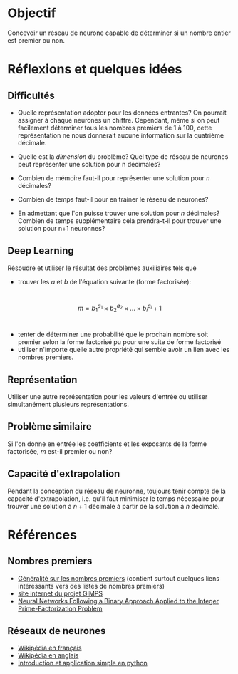 <h1 id="objectif">Objectif</h1>
<p>Concevoir un réseau de neurone capable de déterminer si un nombre entier est premier ou non.</p>
<h1 id="réflexions-et-quelques-idées">Réflexions et quelques idées</h1>
<h2 id="difficultés">Difficultés</h2>
<ul>
<li><p>Quelle représentation adopter pour les données entrantes? On pourrait assigner à chaque neurones un chiffre. Cependant, même si on peut facilement déterminer tous les nombres premiers de 1 à 100, cette représentation ne nous donnerait aucune information sur la quatrième décimale.</p></li>
<li><p>Quelle est la <em>dimension</em> du problème? Quel type de réseau de neurones peut représenter une solution pour n décimales?</p></li>
<li><p>Combien de mémoire faut-il pour représenter une solution pour <span class="math inline"><em>n</em></span> décimales?</p></li>
<li><p>Combien de temps faut-il pour en trainer le réseau de neurones?</p></li>
<li><p>En admettant que l'on puisse trouver une solution pour <span class="math inline"><em>n</em></span> décimales? Combien de temps supplémentaire cela prendra-t-il pour trouver une solution pour n+1 neuronnes?</p></li>
</ul>
<h2 id="deep-learning">Deep Learning</h2>
<p>Résoudre et utiliser le résultat des problèmes auxiliaires tels que</p>
<ul>
<li>trouver les <span class="math inline"><em>a</em></span> et <span class="math inline"><em>b</em></span> de l'équation suivante (forme factorisée):</li>
</ul>
<p><br /><span class="math display"><em>m</em> = <em>b</em><sub>1</sub><sup><em>a</em><sub>1</sub></sup> × <em>b</em><sub>2</sub><sup><em>a</em><sub>2</sub></sup> × ... × <em>b</em><sub><em>i</em></sub><sup><em>a</em><sub><em>i</em></sub></sup> + 1</span><br /></p>
<ul>
<li>tenter de déterminer une probabilité que le prochain nombre soit premier selon la forme factorisé pu pour une suite de forme factorisé</li>
<li>utiliser n'importe quelle autre propriété qui semble avoir un lien avec les nombres premiers.</li>
</ul>
<h2 id="représentation">Représentation</h2>
<p>Utiliser une autre représentation pour les valeurs d'entrée ou utiliser simultanément plusieurs représentations.</p>
<h2 id="problème-similaire">Problème similaire</h2>
<p>Si l'on donne en entrée les coefficients et les exposants de la forme factorisée, <span class="math inline"><em>m</em></span> est-il premier ou non?</p>
<h2 id="capacité-dextrapolation">Capacité d'extrapolation</h2>
<p>Pendant la conception du réseau de neuronne, toujours tenir compte de la capacité d'extrapolation, i.e. qu'il faut minimiser le temps nécessaire pour trouver une solution à <span class="math inline"><em>n</em> + 1</span> décimale à partir de la solution à <span class="math inline"><em>n</em></span> décimale.</p>
<h1 id="références">Références</h1>
<h2 id="nombres-premiers">Nombres premiers</h2>
<ul>
<li><a href="http://www.nombres-premiers.fr/">Généralité sur les nombres premiers</a> (contient surtout quelques liens intéressants vers des listes de nombres premiers)</li>
<li><a href="http://www.mersenne.org/download/#source">site internet du projet GIMPS</a></li>
<li><a href="http://dspace.lib.kanazawa-u.ac.jp/dspace/bitstream/2297/6796/1/TE-PR-NAKAYAMA-K-2577.pdf">Neural Networks Following a Binary Approach Applied to the Integer Prime-Factorization Problem</a></li>
</ul>
<h2 id="réseaux-de-neurones">Réseaux de neurones</h2>
<ul>
<li><a href="https://fr.wikipedia.org/wiki/R%C3%A9seau_de_neurones_artificiels">Wikipédia en français</a></li>
<li><a href="https://en.wikipedia.org/wiki/Artificial_neural_network">Wikipédia en anglais</a></li>
<li><a href="http://neuralnetworksanddeeplearning.com/chap1.html">Introduction et application simple en python</a></li>
</ul>
